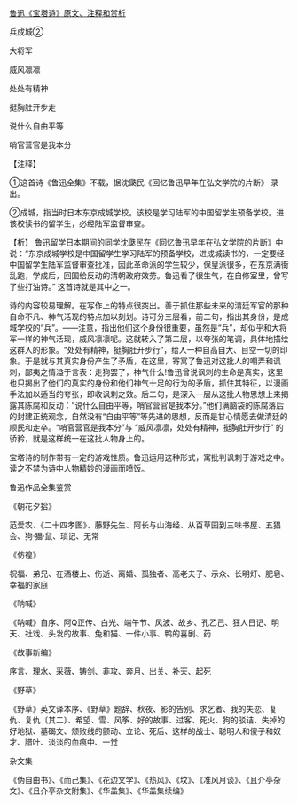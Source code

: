 [鲁迅《宝塔诗》原文、注释和赏析](https://www.vrrw.net/wx/9384.html)

兵成城②

大将军

威风凛凛

处处有精神

挺胸肚开步走

说什么自由平等

哨官营官是我本分

【注释】

①这首诗《鲁迅全集》不载，据沈瓞民《回忆鲁迅早年在弘文学院的片断》 录出。

②成城，指当时日本东京成城学校。该校是学习陆军的中国留学生预备学校。进该校读书的留学生，必经陆军监督审查。



【析】 鲁迅留学日本期间的同学沈瓞民在《回忆鲁迅早年在弘文学院的片断》中说：“东京成城学校是中国留学生学习陆军的预备学校，进成城读书的，一定要经中国留学生陆军监督审查批准，因此革命派的学生较少，保皇派很多，在东京满街乱跑，学成后，回国给反动的清朝政府效劳。鲁迅看了很生气，在自修室里，曾写了些打油诗。” 这首诗就是其中之一。

诗的内容较易理解。在写作上的特点很突出。善于抓住那些未来的清廷军官的那种自命不凡、神气活现的特点加以刻划。诗可分三层看，前二句，指出其身份，是成城学校的“兵”。——注意，指出他们这个身份很重要，虽然是“兵”，却似乎和大将军一样的神气活现，威风凛凛呢。这就转入了第二层，以夸张的笔调，具体地描绘这群人的形象。“处处有精神，挺胸肚开步行”，给人一种自高自大、目空一切的印象。于是就与其真实身份产生了矛盾，在这里，寄寓了鲁迅对这批人的嘲弄和讽刺，鄙夷之情溢于言表：走狗罢了，神气什么!鲁迅曾说讽刺的生命是真实，这里也只揭出了他们的真实的身份和他们神气十足的行为的矛盾，抓住其特征，以漫画手法加以适当的夸张，即收讽刺之效。后二句，是深入一层从这批人物思想上来揭露其陈腐和反动：“说什么自由平等，哨官营官是我本分。”他们满脑袋的陈腐落后的封建正统观念，自然没有“自由平等”等先进的思想，反而是甘心情愿去做清廷的顺民和走卒。“哨官营官是我本分”与 “威风凛凛，处处有精神，挺胸肚开步行” 的骄矜，就是这样统一在这批人物身上的。

宝塔诗的制作带有一定的游戏性质。鲁迅运用这种形式，寓批判讽刺于游戏之中。读之不禁为诗中人物精妙的漫画而喷饭。

鲁迅作品全集鉴赏

《朝花夕拾》

范爱农、《二十四孝图》、藤野先生、阿长与山海经、从百草园到三味书屋、五猖会、狗·猫·鼠、琐记、无常

《仿徨》

祝福、弟兄、在酒楼上、伤逝、离婚、孤独者、高老夫子、示众、长明灯、肥皂、幸福的家庭

《呐喊》

《呐喊》自序、阿Q正传、白光、端午节、风波、故乡、孔乙己、狂人日记、明天、社戏、头发的故事、兔和猫、一件小事、鸭的喜剧、药

《故事新编》

序言、理水、采薇、铸剑、非攻、奔月、出关、补天、起死

《野草》

《野草》英文译本序、《野草》题辞、秋夜、影的告别、求乞者、我的失恋、复仇、复仇〔其二〕、希望、雪、风筝、好的故事、过客、死火、狗的驳诘、失掉的好地狱、墓碣文、颓败线的颤动、立论、死后、这样的战士、聪明人和傻子和奴才、腊叶、淡淡的血痕中、一觉

杂文集

《伪自由书》、《而己集》、《花边文学》、《热风》、《坟》、《准风月谈》、《且介亭杂文》、《且介亭杂文附集》、《华盖集》、《华盖集续编》


